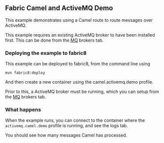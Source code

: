 ## Fabric Camel and ActiveMQ Demo

This example demonstrates using a Camel route to route messages over ActiveMQ.

This example requires an existing ActiveMQ broker to have been installed first. This can be done from the [MQ](#/fabric/mq/brokers) brokers tab.

### Deploying the example to fabric8

This example can be deployed to fabric8, from the command line using

    mvn fabric8:deploy

And then create a new container using the camel.activemq.demo profile.

Prior to this, a ActiveMQ broker must be running, which you can setup from the [MQ](#/fabric/mq/brokers) brokers tab.

### What happens

When the example runs, you can connect to the container where the ```activemq.camel.demo``` profile is running, and see the logs tab.

You should see how many messages Camel has processed.


